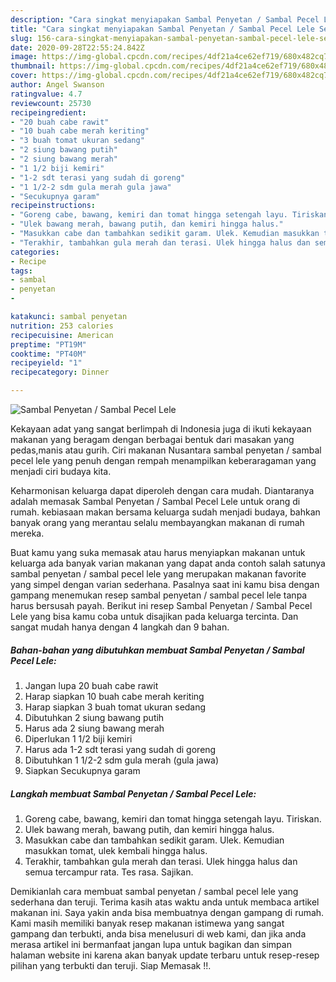 ```yaml
---
description: "Cara singkat menyiapakan Sambal Penyetan / Sambal Pecel Lele Sempurna"
title: "Cara singkat menyiapakan Sambal Penyetan / Sambal Pecel Lele Sempurna"
slug: 156-cara-singkat-menyiapakan-sambal-penyetan-sambal-pecel-lele-sempurna
date: 2020-09-28T22:55:24.842Z
image: https://img-global.cpcdn.com/recipes/4df21a4ce62ef719/680x482cq70/sambal-penyetan-sambal-pecel-lele-foto-resep-utama.jpg
thumbnail: https://img-global.cpcdn.com/recipes/4df21a4ce62ef719/680x482cq70/sambal-penyetan-sambal-pecel-lele-foto-resep-utama.jpg
cover: https://img-global.cpcdn.com/recipes/4df21a4ce62ef719/680x482cq70/sambal-penyetan-sambal-pecel-lele-foto-resep-utama.jpg
author: Angel Swanson
ratingvalue: 4.7
reviewcount: 25730
recipeingredient:
- "20 buah cabe rawit"
- "10 buah cabe merah keriting"
- "3 buah tomat ukuran sedang"
- "2 siung bawang putih"
- "2 siung bawang merah"
- "1 1/2 biji kemiri"
- "1-2 sdt terasi yang sudah di goreng"
- "1 1/2-2 sdm gula merah gula jawa"
- "Secukupnya garam"
recipeinstructions:
- "Goreng cabe, bawang, kemiri dan tomat hingga setengah layu. Tiriskan."
- "Ulek bawang merah, bawang putih, dan kemiri hingga halus."
- "Masukkan cabe dan tambahkan sedikit garam. Ulek. Kemudian masukkan tomat, ulek kembali hingga halus."
- "Terakhir, tambahkan gula merah dan terasi. Ulek hingga halus dan semua tercampur rata. Tes rasa. Sajikan."
categories:
- Recipe
tags:
- sambal
- penyetan
- 

katakunci: sambal penyetan  
nutrition: 253 calories
recipecuisine: American
preptime: "PT19M"
cooktime: "PT40M"
recipeyield: "1"
recipecategory: Dinner

---
```



![Sambal Penyetan / Sambal Pecel Lele](https://img-global.cpcdn.com/recipes/4df21a4ce62ef719/680x482cq70/sambal-penyetan-sambal-pecel-lele-foto-resep-utama.jpg)

Kekayaan adat yang sangat berlimpah di Indonesia juga di ikuti kekayaan makanan yang beragam dengan berbagai bentuk dari masakan yang pedas,manis atau gurih. Ciri makanan Nusantara sambal penyetan / sambal pecel lele yang penuh dengan rempah menampilkan keberaragaman yang menjadi ciri budaya kita.




Keharmonisan keluarga dapat diperoleh dengan cara mudah. Diantaranya adalah memasak Sambal Penyetan / Sambal Pecel Lele untuk orang di rumah. kebiasaan makan bersama keluarga sudah menjadi budaya, bahkan banyak orang yang merantau selalu membayangkan makanan di rumah mereka.

Buat kamu yang suka memasak atau harus menyiapkan makanan untuk keluarga ada banyak varian makanan yang dapat anda contoh salah satunya sambal penyetan / sambal pecel lele yang merupakan makanan favorite yang simpel dengan varian sederhana. Pasalnya saat ini kamu bisa dengan gampang menemukan resep sambal penyetan / sambal pecel lele tanpa harus bersusah payah.
Berikut ini resep Sambal Penyetan / Sambal Pecel Lele yang bisa kamu coba untuk disajikan pada keluarga tercinta. Dan sangat mudah hanya dengan 4 langkah dan 9 bahan.


<!--inarticleads1-->

##### Bahan-bahan yang dibutuhkan membuat Sambal Penyetan / Sambal Pecel Lele:

1. Jangan lupa 20 buah cabe rawit
1. Harap siapkan 10 buah cabe merah keriting
1. Harap siapkan 3 buah tomat ukuran sedang
1. Dibutuhkan 2 siung bawang putih
1. Harus ada 2 siung bawang merah
1. Diperlukan 1 1/2 biji kemiri
1. Harus ada 1-2 sdt terasi yang sudah di goreng
1. Dibutuhkan 1 1/2-2 sdm gula merah (gula jawa)
1. Siapkan Secukupnya garam




<!--inarticleads2-->

##### Langkah membuat  Sambal Penyetan / Sambal Pecel Lele:

1. Goreng cabe, bawang, kemiri dan tomat hingga setengah layu. Tiriskan.
1. Ulek bawang merah, bawang putih, dan kemiri hingga halus.
1. Masukkan cabe dan tambahkan sedikit garam. Ulek. Kemudian masukkan tomat, ulek kembali hingga halus.
1. Terakhir, tambahkan gula merah dan terasi. Ulek hingga halus dan semua tercampur rata. Tes rasa. Sajikan.




Demikianlah cara membuat sambal penyetan / sambal pecel lele yang sederhana dan teruji. Terima kasih atas waktu anda untuk membaca artikel makanan ini. Saya yakin anda bisa membuatnya dengan gampang di rumah. Kami masih memiliki banyak resep makanan istimewa yang sangat gampang dan terbukti, anda bisa menelusuri di web kami, dan jika anda merasa artikel ini bermanfaat jangan lupa untuk bagikan dan simpan halaman website ini karena akan banyak update terbaru untuk resep-resep pilihan yang terbukti dan teruji. Siap Memasak !!. 
